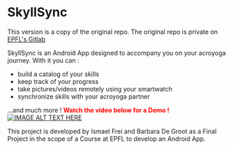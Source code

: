 # SkyllSync
This version is a copy of the original repo. The original repo is private on [EPFL's Gitlab](https://gitlab.epfl.ch/android-ee-490/2023-2024/acroyoga/-/tree/Project?ref_type=heads)

SkyllSync is an Android App designed to accompany you on your acroyoga journey. 
With it you can :
- build a catalog of your skills
- keep track of your progress
- take pictures/videos remotely using your smartwatch
- synchronize skills with your acroyoga partner

...and much more !
<span style="color:red">
**Watch the video below for a Demo !** \
</span>
[![IMAGE ALT TEXT HERE](https://img.youtube.com/vi/VTzfSM9q5eM/0.jpg)](https://www.youtube.com/watch?v=VTzfSM9q5eM)


This project is developed by Ismael Frei and Barbara De Groot as a Final Project in the scope of a Course at EPFL to develop an Android App.

